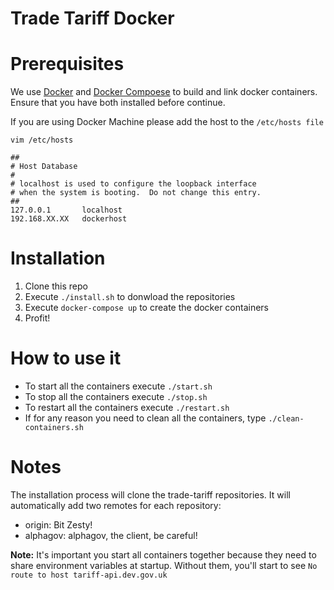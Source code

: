 Trade Tariff Docker
===================

# Prerequisites

We use [Docker](https://www.docker.com/) and [Docker Compoese](https://docs.docker.com/compose/) to build and link docker containers.
Ensure that you have both installed before continue.

If you are using Docker Machine please add the host to the `/etc/hosts file`

`vim /etc/hosts`

    ##
    # Host Database
    #
    # localhost is used to configure the loopback interface
    # when the system is booting.  Do not change this entry.
    ##
    127.0.0.1       localhost
    192.168.XX.XX   dockerhost

# Installation

1. Clone this repo
2. Execute `./install.sh` to donwload the repositories
3. Execute `docker-compose up` to create the docker containers
4. Profit!

# How to use it

- To start all the containers execute `./start.sh`
- To stop all the containers execute `./stop.sh`
- To restart all the containers execute `./restart.sh`
- If for any reason you need to clean all the containers, type `./clean-containers.sh`

# Notes

The installation process will clone the trade-tariff repositories.
It will automatically add two remotes for each repository:
- origin: Bit Zesty!
- alphagov: alphagov, the client, be careful!

**Note:** It's important you start all containers together because they need to share environment variables at startup. Without them, you'll start to see `No route to host tariff-api.dev.gov.uk`
